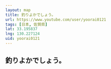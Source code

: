 ```yaml
---
layout: map
title: 釣りよかでしょう。
url: https://www.youtube.com/user/yoorai0121
tags: [日本, 佐賀県]
lat: 33.195837
lng: 130.227124
uid: yoorai0121
---
```


## 釣りよかでしょう。
